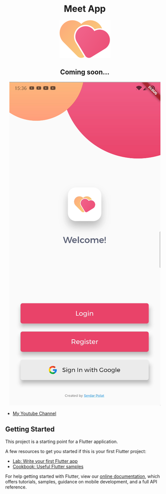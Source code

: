 <h1 align="center">Meet App</h1>
<p align="center"><img src="https://raw.githubusercontent.com/serdarpolat/flutter_meet_me/main/assets/images/heart_icon.svg" /></p>

<h2 align="center">Coming soon...</h2>

<p align="center"><img src="opening.png" /></p>

- [My Youtube Channel](https://www.youtube.com/c/SerdarPolat21/videos)

## Getting Started

This project is a starting point for a Flutter application.

A few resources to get you started if this is your first Flutter project:

- [Lab: Write your first Flutter app](https://flutter.dev/docs/get-started/codelab)
- [Cookbook: Useful Flutter samples](https://flutter.dev/docs/cookbook)

For help getting started with Flutter, view our
[online documentation](https://flutter.dev/docs), which offers tutorials,
samples, guidance on mobile development, and a full API reference.
